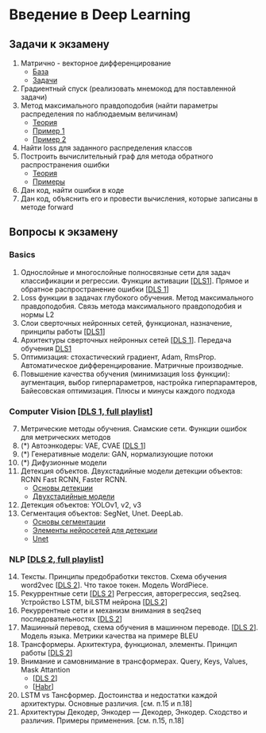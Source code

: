 # Введение в Deep Learning
## Задачи к экзамену
1. Матрично - векторное дифференцирование
   * [База](https://youtu.be/_CaZYpzRcPg?si=TT86Ih8WgZyZC9Rr)
   * [Задачи](http://www.machinelearning.ru/wiki/images/5/50/MOMO17_Seminar2.pdf)
3. Градиентный спуск (реализовать мнемокод для поставленной задачи)
4. Метод максимального правдоподобия (найти параметры распределения по наблюдаемым величинам)
   * [Теория](https://youtu.be/_mvcZv_gmZE?si=_QDnd2py4lf0magi)
   * [Пример 1](https://youtu.be/_mvcZv_gmZE?si=_QDnd2py4lf0magi)
   * [Пример 2](https://youtu.be/mH8022OsfuI?si=A4TbveLSOuOrE7qk)
6. Найти loss для заданного распределения классов
7. Построить вычислительный граф для метода обратного распространения ошибки
   * [Теория](https://youtu.be/O0nGKKFyYT4?si=OWmtEPk5vZANm_Yo&t=1143)
   * [Примеры](https://githubtocolab.com/tony-pitchblack/dl_guu_24/blob/main/backprop_examples.ipynb)
9. Дан код, найти ошибки в коде
10. Дан код, объяснить его и провести вычисления, которые записаны в методе forward
## Вопросы к экзамену
### Basics
1. Однослойные и многослойные полносвязные сети для задач классификации и регрессии. Функции активации [[DLS1](https://youtu.be/3F7rydcAa0w?si=6nXrnwvCav7B_u7x)]. Прямое и обратное распространение ошибки [[DLS 1](https://youtu.be/O0nGKKFyYT4?si=OWmtEPk5vZANm_Yo&t=1143)]
2. Loss функции в задачах глубокого обучения. Метод максимального правдоподобия. Связь метода максимального правдоподобия и нормы L2
3.	Слои сверточных нейронных сетей, функционал, назначение, принципы работы [[DLS1](https://youtu.be/HpKGv-kYurk?si=H7L5--E06ZZTUejD)]
4.	Архитектуры сверточных нейронных сетей [[DLS 1](https://youtu.be/TcUPuKpIlhQ?si=tE0OvHgE70VVORnS)]. Передача обучения [DLS1](https://youtu.be/oLpREso27Zw?si=uJjaUhD0ta2_rnng)
6.	Оптимизация: стохастический градиент,  Adam, RmsProp. Автоматическое дифференцирование. Матричные производные. 
7.	Повышение качества обучения (минимизация loss функции): аугментация, выбор гиперпараметров, настройка гиперпарамтеров, Байесовская оптимизация. Плюсы и минусы каждого подхода
### Computer Vision [[DLS 1, full playlist](https://www.youtube.com/watch?v=fyu2KiC2gwY&list=PL0Ks75aof3Tiru-UvOvYmXzD1tU0NrR8V&pp=iAQB)]
7. Метрические методы обучения. Сиамские сети. Функции ошибок для метрических методов
8. (*)	Автоэнкодеры: VAE, CVAE [[DLS 1](https://youtu.be/6qVfC7P9dEc?si=ZQqRcYsxOdmOUlIl)]
9. (*)	Генеративные модели: GAN, нормализующие потоки
10. (*) 	Дифузионные модели
11.	Детекция объектов. Двухстадийные модели детекции объектов: RCNN Fast RCNN, Faster RCNN.
    * [Основы детекции](https://youtu.be/Y4JvVOaZWsU?si=vRu9pzqLb8HXhlzc)
   	* [Двухстадийные модели](https://youtu.be/WrKl7GHWilA?si=2g7siXDyYcgSFAvO)
13.	Детекция объектов: YOLOv1, v2, v3
14.	Сегментация объектов: SegNet, Unet. DeepLab.
    * [Основы сегментации](https://youtu.be/tIqndofykgc?si=zqW59HzFOPFCxWR6)
    * [Элементы нейросетей для детекции](https://youtu.be/K73tZxH9nvE)
    * [Unet](https://youtu.be/yEuIV5FsRMs)
### NLP [[DLS 2, full playlist](https://www.youtube.com/watch?v=EOgwODW67PE&list=PL0Ks75aof3ThuLLtLIVl_KPUDDQlTDyJI&pp=iAQB)]
14. Тексты. Принципы предобработки текстов. Схема обучения word2vec [[DLS 2](https://youtu.be/WbtQzAvhnRI?si=7FYIbhLZnb5-jTR6)]. Что такое токен. Модель WordPiece. 
15.	Рекуррентные сети [[DLS 2](https://youtu.be/3OljkWQ2Uc0?si=jRMaq90_bJXoctgc)] Регрессия, авторегрессия, seq2seq. Устройство LSTM, biLSTM нейрона [[DLS 2](https://youtu.be/2a_7SmTNrJA?si=hQ9no6ir2KLDFpoD)]
16. Рекуррентные сети и механизм внимания в  seq2seq последовательностях [[DLS 2](https://youtu.be/Fki-Xe3CGg8?si=Cne0Vwryo-cn74FH)]
17. Машинный перевод, схема обучения в машинном переводе. [[DLS 2](https://youtu.be/QjpEWRq-Cak?si=u8mfjSCEQ0oWicQB)]. Модель языка.  Метрики качества на примере  BLEU
18. Трансформеры. Архитектура, функционал, элементы. Принцип работы [[DLS 2](https://youtu.be/TBEwpgyoo20?si=wp31J6INJZaHOOPz)]
19. Внимание и самовнимание в трансформерах. Query, Keys, Values, Mask Attantion
    * [[DLS 2](https://youtu.be/tsee8mosj5U?si=5-UbUtrUkLDCYLil)]
    * [[Habr](https://habr.com/ru/articles/785474/)]
21. LSTM vs Тансформер. Достоинства и недостатки каждой архитектуры. Основные различия. [см. п.15 и п.18]
22. Архитектуры Декодер, Энкодер — Декодер, Энкодер. Сходство и различия. Примеры применения. [см. п.15, п.18]
